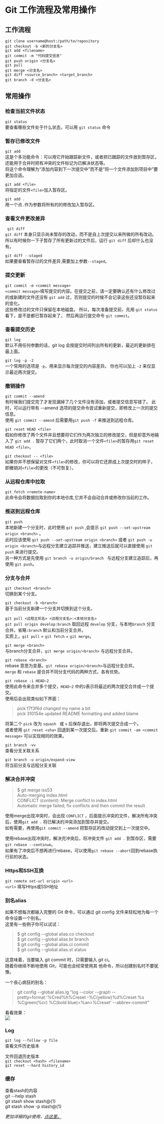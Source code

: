 # Git 工作流程及常用操作  
## 工作流程  
`git clone username@host:/path/to/repository`  
`git checkout -b <新的分支名>`  
`git add <filename>`  
`git commit -m "代码提交信息"`  
`git push origin <分支名>`  
`git pull`  
`git merge <分支名>`  
`git diff <source_branch> <target_branch>`  
`git branch -d <分支名>`  

## 常用操作  
### 检查当前文件状态  
```git status```  
要查看哪些文件处于什么状态，可以用 `git status` 命令
### 暂存已修改文件  
```git add```  
这是个多功能命令：可以用它开始跟踪新文件，或者把已跟踪的文件放到暂存区，还能用于合并时把有冲突的文件标记为已解决状态等。  
将这个命令理解为“添加内容到下一次提交中”而不是“将一个文件添加到项目中”要更加合适。  

```git add <file>```  
将指定的文件`<file>`加入暂存区。  

```git add .```  
用一个点`.`作为参数将所有的的修改加入暂存区。  
### 查看文件更改差异  
``` git diff```  
`git diff` 本身只显示尚未暂存的改动，而不是自上次提交以来所做的所有改动。 所以有时候你一下子暂存了所有更新过的文件后，运行 `git diff` 后却什么也没有。  

```git diff --staged```  
如果要查看暂存过的文件差异,需要加上参数`--staged`。  
### 提交更新  
```git commit -m <commit message>```  
`<commit message>`填写提交的内容。在提交之前，请一定要确认还有什么修改过的或新建的文件还没有 `git add` 过，否则提交的时候不会记录这些还没暂存起来的变化。  
这些修改过的文件只保留在本地磁盘。 所以，每次准备提交前，先用 `git status` 看下，是不是都已暂存起来了， 然后再运行提交命令 `git commit`。  
### 查看提交历史  
```git log```  
默认不用任何参数的话，git log 会按提交时间列出所有的更新，最近的更新排在最上面。  

```git log -p -2```  
一个常用的选项是 `-p`，用来显示每次提交的内容差异。 你也可以加上 `-2` 来仅显示最近两次提交。  
### 撤销操作  
```git commit --amend```  
有时候我们提交完了才发现漏掉了几个文件没有添加，或者提交信息写错了。 此时，可以运行带有 --amend 选项的提交命令尝试重新提交，即修改上一次的提交信息。  
使用 `git commit --amend` 后需要用`git push -f` 来推送到远程仓库。  

```git reset HEAD <file>```  
假如你修改了两个文件并且想要将它们作为两次独立的修改提交，但是却意外地输 入了 ```git add .``` 暂存了它们两个，此时取消一个文件`<file>`的暂存用`git reset HEAD <file>`。  

```git checkout -- <file>```  
如果你并不想保留对文件`<file>`的修改，你可以将它还原成上次提交时的样子，即撤销对`<file>`的更改（不可恢复）。  

### 从远程仓库中拉取  
```git fetch <remote-name>```  
此命令会将数据拉取到你的本地仓库,它并不会自动合并或修改你当前的工作。  

### 推送到远程仓库  
```git push```  
本地新建一个分支时，此时使用 `git push` ,会提示 `git push --set-upstream origin <branch>` 。  
此时应该使用 `git push --set-upstream origin <branch>` 或者 `git push -u origin <branch>`与远程分支建立追踪并推送，建立推送后就可以直接使用 `git push` 来进行提交。  
另一种方式是先使用 `git branch -u origin/branch ` 与远程分支建立追踪后，再使用 `git push`。  

### 分支与合并  
`git checkout <branch>`  
切换到某个分支。  

`git checkout -b <branch>`  
基于当前分支新建一个分支并切换到这个分支。  

 ```git pull <远程主机名> <远程分支名>:<本地分支名> ```  
 `git pull origin develop:branch` 取回远程 `develop` 分支，与本地`branch` 分支合并。省略`:branch` 默认和当前分支合并。  
 实质上，`git pull` = `git fetch` + `git merge`。  

 `git merge <branch>`  
 与branch分支合并，`git merge origin/<branch>` 与远程分支合并。  

 `git rebase <branch>`  
 rebase 意思为变基。`git rebase origin/<branch>`与远程分支合并。  
 `merge` 和 `rebase` 是合并不同分支代码的两种方式，各有优势。  

 `git rebase -i HEAD~2`  
 使用此命令来合并多个提交，`HEAD~2` 中的`2`表示将最近的两次提交合并成一个提交。  
 使用后会出现类似如下界面：  
 >pick f7f3f6d changed my name a bit  
 >pick 310154e updated README formatting and added blame  

将第二个 `pick` 改为 `squash ` 或 `s` 后保存退出，即将两次提交合成一个。  
 或者使用 `git reset <sha>` 回退到某一次提交后，重新 `git commit -am <commit message>` 可以实现相同的效果。  

`git branch -vv`  
 查看分支关联关系  

`git branch -u origin/expand-view`  
 将当前分支与远程分支关联  

### 解决合并冲突  

>$ git merge iss53  
>Auto-merging index.html  
>CONFLICT (content): Merge conflict in index.html  
>Automatic merge failed; fix conflicts and then commit the result  

使用merge出现冲突时，会出现 `CONFLICT` ，后面提示冲突的文件，解决所有冲突后，使用`git add .` 将已解决的冲突添加到暂存并提交。  
如有需要，再使用`git commit --amend` 把暂存区的改动提交到上一次提交中。  

使用rebase出现冲突时，解决完冲突后，将冲突文件 `git add .` 到暂存区，需要 `git rebase --continue`。  
如果有了冲突后不想再进行rebase，可以使用`git rebase --abort`回到rebase执行前的状态。  

### Https和SSH互换
```git remote set-url origin <url>```  
`<url>` 填写Https或SSH地址  

### 别名alias  
如果不想每次都输入完整的 Git 命令，可以通过 git config 文件来轻松地为每一个命令设置一个别名。  
这里有一些例子你可以试试：

>$ git config --global alias.co checkout  
>$ git config --global alias.br branch  
>$ git config --global alias.ci commit  
>$ git config --global alias.st status  

  这意味着，当要输入 git commit 时，只需要输入 git ci。  
  随着你继续不断地使用 Git，可能也会经常使用其 他命令，所以创建别名时不要犹豫。  

  一个丧心病狂的别名：  
>git config --global alias.lg "log --color --graph --pretty=format:'%Cred%h%Creset -%C(yellow)%d%Creset %s %Cgreen(%cr) %C(bold blue)<%an>%Creset' --abbrev-commit"  

看看效果：  
<img src="./assets/alias.png" align=center />  

### Log  
`git log --follow -p file`  
查看文件历史版本  

文件回退历史版本  
`git checkout <hash> <filename>`  
`git reset --hard history_id`  

### 缓存  

查看stash的内容  
git --help stash  
git stash show stash@{1}  
git stash show -p stash@{1}  
  
_更加详细的git使用，[点这里。](https://git-scm.com/book/zh/v2)_
